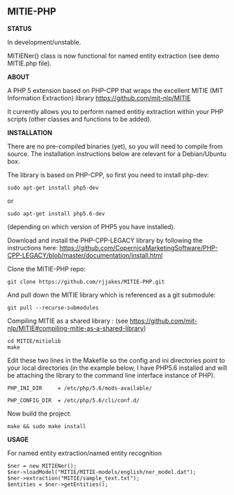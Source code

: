 MITIE-PHP
---------

**STATUS**

In development/unstable. 

MITIENer() class is now functional for named entity extraction (see demo MITIE.php file). 

**ABOUT**

A PHP 5 extension based on PHP-CPP that wraps the excellent MITIE (MIT Information Extraction) library https://github.com/mit-nlp/MITIE

It currently allows you to perform named entitiy extraction within your PHP scripts (other classes and functions to be added). 

**INSTALLATION**

There are no pre-compiled binaries (yet), so you will need to compile from source. The installation instructions below are relevant for a Debian/Ubuntu box.

The library is based on PHP-CPP, so first you need to install php-dev:

```
sudo apt-get install php5-dev
``` 
or 

```
sudo apt-get install php5.6-dev
```
(depending on which version of PHP5 you have installed).

Download and install the PHP-CPP-LEGACY library by following the instructions here:
https://github.com/CopernicaMarketingSoftware/PHP-CPP-LEGACY/blob/master/documentation/install.html

Clone the MITIE-PHP repo:

```
git clone https://github.com/rjjakes/MITIE-PHP.git
```

And pull down the MITIE library which is referenced as a git submodule:

```
git pull --recurse-submodules
```

Compiling MITIE as a shared library : (see https://github.com/mit-nlp/MITIE#compiling-mitie-as-a-shared-library)

```
cd MITIE/mitielib
make
```

Edit these two lines in the Makefile so the config and ini directories point to your local directories (in the example below, I have PHP5.6 installed and will be attaching the library to the command line interface instance of PHP).
 
```
PHP_INI_DIR	    = /etc/php/5.6/mods-available/
```

```
PHP_CONFIG_DIR	= /etc/php/5.6/cli/conf.d/
```


Now build the project:

```
make && sudo make install
```

**USAGE**

For named entity extraction/named entity recognition

```
$ner = new MITIENer();
$ner->loadModel("MITIE/MITIE-models/english/ner_model.dat");
$ner->extraction("MITIE/sample_text.txt");
$entities = $ner->getEntities();
```


